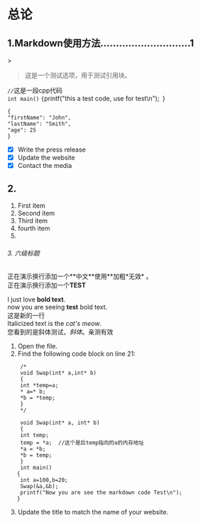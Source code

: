 # 总论
<h2> 1.Markdown使用方法.............................1</h2>
>

> 这是一个测试选项，用于测试引用块。


`//`这是一段cpp代码  
` int main() `
` {
	`printf("this a test code, use for test\n");`
`}

```
{
"firstName": "John",
"lastName": "Smith",
"age": 25
}
```

- [x] Write the press release
- [x] Update the website
- [x] Contact the media

## 2.

1. First item
2. Second item
3. Third item  
4. fourth item  
5.  

<h6> 3. 六级标题</h6> 
正在演示换行添加一个**中文**使用**加粗*无效*  。<br>
正在演示换行添加一个<strong>TEST</strong> <br>

I just love **bold text**.  
now you are seeing **test** bold text.  
这是新的一行  
Italicized text is the *cat's meow*.  
您看到的是斜体测试，*斜体*。亲测有效  

1.  Open the file.
   2.  Find the following code block on line 21:
``` // 围栏式代码块
    /*
    void Swap(int* a,int* b)
    {
    int *temp=a;
    * a=* b;
    *b = *temp;
    }   
    */
    
    void Swap(int* a, int* b)
	{
	int temp;
	temp = *a;	//这个是后temp指向的a的内存地址 
	*a = *b;
	*b = temp;
	}
    int main()
   {
   	int a=100,b=20;
	Swap(&a,&b);
	printf("Now you are see the markdown code Test\n");
   }
```
3.  Update the title to match the name of your website.










